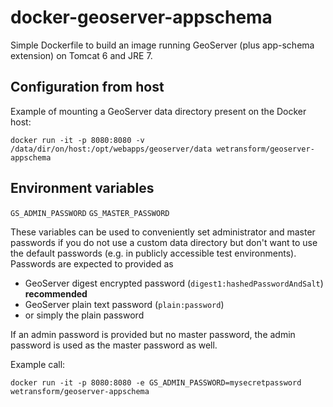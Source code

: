 # docker-geoserver-appschema
Simple Dockerfile to build an image running GeoServer (plus app-schema extension) on Tomcat 6 and JRE 7.

## Configuration from host

Example of mounting a GeoServer data directory present on the Docker host:

```
docker run -it -p 8080:8080 -v /data/dir/on/host:/opt/webapps/geoserver/data wetransform/geoserver-appschema
```

## Environment variables

`GS_ADMIN_PASSWORD`
`GS_MASTER_PASSWORD`

These variables can be used to conveniently set administrator and master passwords if you do not use a custom data directory but don't want to use the default passwords (e.g. in publicly accessible test environments). Passwords are expected to provided as

* GeoServer digest encrypted password (`digest1:hashedPasswordAndSalt`) **recommended**
* GeoServer plain text password (`plain:password`)
* or simply the plain password

If an admin password is provided but no master password, the admin password is used as the master password as well.

Example call:

```
docker run -it -p 8080:8080 -e GS_ADMIN_PASSWORD=mysecretpassword wetransform/geoserver-appschema
```
